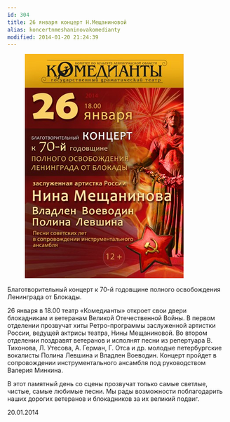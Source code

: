 ```yaml
---
id: 304
title: 26 января концерт Н.Мещаниновой
alias: koncertnmeshaninovakomedianty
modified: 2014-01-20 21:24:39
---
```


<figure><img src="./images/stories/af/afisha%20meshaninova.jpg" /></figure>

Благотворительный концерт к 70-й годовщине полного освобождения Ленинграда от Блокады.

26 января в 18.00 театр «Комедианты» откроет свои двери блокадникам и ветеранам Великой Отечественной Войны. В первом отделении прозвучат хиты Ретро-программы заслуженной артистки России, ведущей актрисы театра, Нины Мещаниновой. Во втором отделении поздравят ветеранов и исполнят песни из репертуара В. Тихонова, Л. Утесова, А. Герман, Г. Отса и др. молодые петербургские вокалисты Полина Левшина и Владлен Воеводин. Концерт пройдет в сопровождении инструментального ансамбля под руководством Валерия Минкина.

В этот памятный день со сцены прозвучат только самые светлые, чистые, самые любимые песни. Мы рады возможности поблагодарить наших дорогих ветеранов и блокадников за их великий подвиг.

20.01.2014

